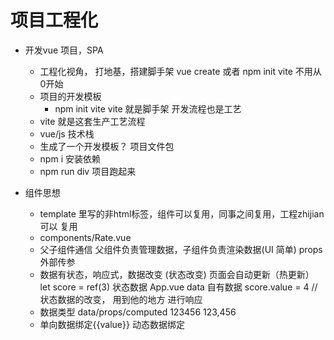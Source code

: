 # 项目工程化

- 开发vue 项目，SPA
    - 工程化视角， 打地基，搭建脚手架
        vue create 或者 npm init vite  不用从0开始
    - 项目的开发模板
        - npm init vite  vite 就是脚手架 开发流程也是工艺
    - vite 就是这套生产工艺流程
    - vue/js 技术栈
    - 生成了一个开发模板？ 项目文件包
    - npm i 安装依赖
    - npm run div 项目跑起来

- 组件思想
  - template 里写的非html标签，组件可以复用，同事之间复用，工程zhijian 可以
  复用  <Rate />
  - components/Rate.vue
  - 父子组件通信 父组件负责管理数据，子组件负责渲染数据(UI 简单)
      <Rate value=""/> props   外部传参
  - 数据有状态，响应式，数据改变 (状态改变) 页面会自动更新（热更新）
    let score = ref(3)  状态数据   App.vue data 自有数据
    score.value = 4 // 状态数据的改变， 用到他的地方 进行响应
  - 数据类型 data/props/computed 123456 123,456
  - 单向数据绑定{{value}}
     动态数据绑定